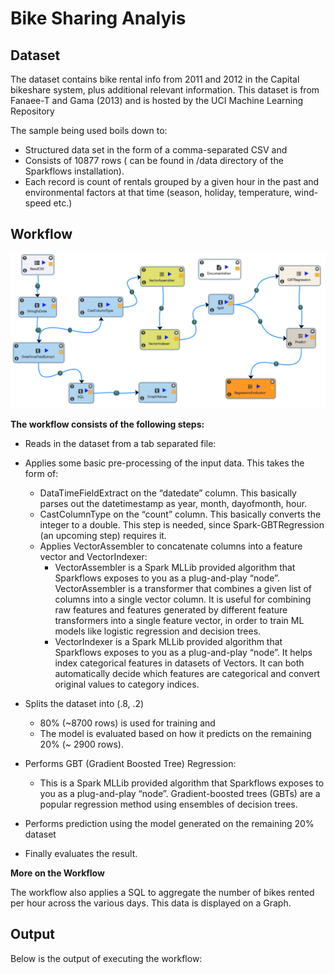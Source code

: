 # Bike Sharing Analyis


## Dataset

The dataset contains bike rental info from 2011 and 2012 in the Capital bikeshare system, plus additional relevant information. This dataset is from Fanaee-T and Gama (2013) and is hosted by the UCI Machine Learning Repository

The sample being used boils down to:

- Structured data set in the form of a comma-separated CSV and
- Consists of 10877 rows ( can be found in /data directory of the Sparkflows installation).
- Each record is count of rentals grouped by a given hour in the past and environmental factors at that time (season, holiday, temperature, wind-speed etc.)



## Workflow

<img src="bike-sharing-analysis-workflow.png"/>

**The workflow consists of the following steps:**


- Reads in the dataset from a tab separated file:
- Applies some basic pre-processing of the input data. This takes the form of:
  - DataTimeFieldExtract on the “datedate” column. This basically parses out the datetimestamp as year, month, dayofmonth, hour.
  - CastColumnType on the “count” column. This basically converts the integer to a double.  This step is needed, since Spark-GBTRegression (an upcoming step) requires it.
  - Applies VectorAssembler to concatenate columns into a feature vector and VectorIndexer:
    - VectorAssembler is a Spark MLLib provided algorithm that Sparkflows exposes to you as a plug-and-play “node”. VectorAssembler is a transformer that combines a given list of columns into a single vector column. It is useful for combining raw features and features generated by different feature transformers into a single feature vector, in order to train ML models like logistic regression and decision trees.
    - VectorIndexer  is a  Spark MLLib provided algorithm that Sparkflows exposes to you as a plug-and-play “node”. It helps index categorical features in datasets of Vectors. It can both automatically decide which features are categorical and convert original values to category indices.

- Splits the dataset into (.8, .2)
  - 80% (~8700 rows) is used for training and 
  - The model is evaluated based on how it predicts on the remaining 20% (~ 2900 rows).

- Performs GBT (Gradient Boosted Tree) Regression:
  - This is a Spark MLLib provided algorithm that Sparkflows exposes to you as a plug-and-play “node”. Gradient-boosted trees (GBTs) are a popular regression method using ensembles of decision trees.

- Performs prediction using the model generated on the remaining 20% dataset

- Finally evaluates the result.

**More on the Workflow**

The workflow also applies a SQL to aggregate the number of bikes rented per hour across the various days. This data is displayed on a Graph.


## Output

Below is the output of executing the workflow:


